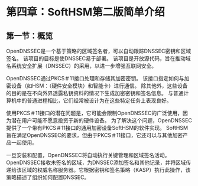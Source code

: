 # 第四章：SoftHSM第二版简单介绍

## 第一节：概览

OpenDNSSEC是一个基于策略的区域签名者，可以自动跟踪DNSSEC密钥和区域签名。 该项目的目标是使DNSSEC易于部署。 该项目是开放源代码，旨在推动域名系统安全扩展（DNSSEC）的采用，以进一步增强互联网安全。

OpenDNSSEC通过PKCS＃11接口处理和存储其加密密钥。 该接口指定如何与加密设备（如HSM：（硬件安全模块）和智能卡）进行通信。 除其他外，这些设备的目的是在不向外界透露私钥资料的情况下生成加密密钥和签名信息。 与普通计算机中的普通进程相比，它们经常被设计为在这些特定任务上表现良好。

使用PKCS＃11接口的潜在问题是，它可能会限制OpenDNSSEC的广泛使用，因为潜在用户可能不愿意投资于新的硬件设备。 为了解决这个问题，OpenDNSSEC提供了一个带有PKCS＃11接口的通用加密设备SoftHSM的软件实现。 SoftHSM旨在满足OpenDNSSEC的要求，但由于PKCS＃11接口，它还可以与其他加密产品一起使用。

一旦安装和配置，OpenDNSSEC将自动执行关键管理和区域签名活动。OpenDNSSEC接收未签名的区域，为DNSSEC添加签名和其他记录，并将区域传递给该区域的权威名称服务器。它根据密钥和签名策略（KASP）执行此操作，该策略描述了组织如何配置DNSSEC。

